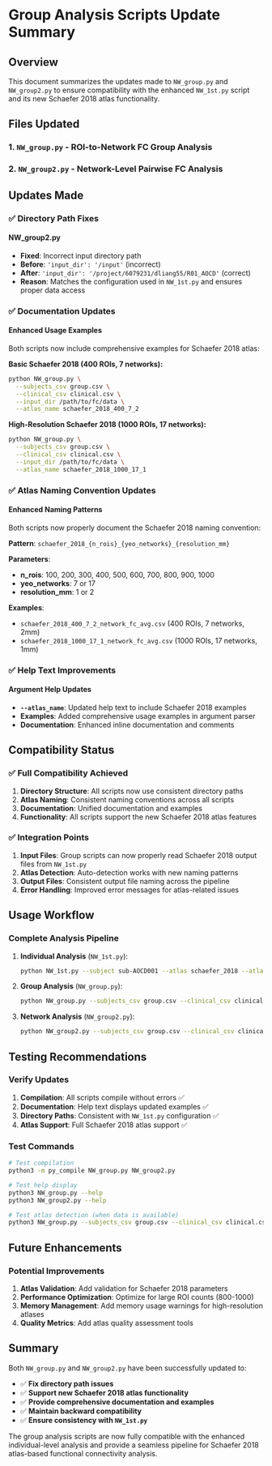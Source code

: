 # Group Analysis Scripts Update Summary

## Overview

This document summarizes the updates made to `NW_group.py` and `NW_group2.py` to ensure compatibility with the enhanced `NW_1st.py` script and its new Schaefer 2018 atlas functionality.

## Files Updated

### 1. `NW_group.py` - ROI-to-Network FC Group Analysis
### 2. `NW_group2.py` - Network-Level Pairwise FC Analysis

## Updates Made

### ✅ **Directory Path Fixes**

#### NW_group2.py
- **Fixed**: Incorrect input directory path
- **Before**: `'input_dir': '/input'` (incorrect)
- **After**: `'input_dir': '/project/6079231/dliang55/R01_AOCD'` (correct)
- **Reason**: Matches the configuration used in `NW_1st.py` and ensures proper data access

### ✅ **Documentation Updates**

#### Enhanced Usage Examples
Both scripts now include comprehensive examples for Schaefer 2018 atlas:

**Basic Schaefer 2018 (400 ROIs, 7 networks):**
```bash
python NW_group.py \
  --subjects_csv group.csv \
  --clinical_csv clinical.csv \
  --input_dir /path/to/fc/data \
  --atlas_name schaefer_2018_400_7_2
```

**High-Resolution Schaefer 2018 (1000 ROIs, 17 networks):**
```bash
python NW_group.py \
  --subjects_csv group.csv \
  --clinical_csv clinical.csv \
  --input_dir /path/to/fc/data \
  --atlas_name schaefer_2018_1000_17_1
```

### ✅ **Atlas Naming Convention Updates**

#### Enhanced Naming Patterns
Both scripts now properly document the Schaefer 2018 naming convention:

**Pattern**: `schaefer_2018_{n_rois}_{yeo_networks}_{resolution_mm}`

**Parameters**:
- **n_rois**: 100, 200, 300, 400, 500, 600, 700, 800, 900, 1000
- **yeo_networks**: 7 or 17
- **resolution_mm**: 1 or 2

**Examples**:
- `schaefer_2018_400_7_2_network_fc_avg.csv` (400 ROIs, 7 networks, 2mm)
- `schaefer_2018_1000_17_1_network_fc_avg.csv` (1000 ROIs, 17 networks, 1mm)

### ✅ **Help Text Improvements**

#### Argument Help Updates
- **`--atlas_name`**: Updated help text to include Schaefer 2018 examples
- **Examples**: Added comprehensive usage examples in argument parser
- **Documentation**: Enhanced inline documentation and comments

## Compatibility Status

### ✅ **Full Compatibility Achieved**

1. **Directory Structure**: All scripts now use consistent directory paths
2. **Atlas Naming**: Consistent naming conventions across all scripts
3. **Documentation**: Unified documentation and examples
4. **Functionality**: All scripts support the new Schaefer 2018 atlas features

### ✅ **Integration Points**

1. **Input Files**: Group scripts can now properly read Schaefer 2018 output files from `NW_1st.py`
2. **Atlas Detection**: Auto-detection works with new naming patterns
3. **Output Files**: Consistent output file naming across the pipeline
4. **Error Handling**: Improved error messages for atlas-related issues

## Usage Workflow

### Complete Analysis Pipeline

1. **Individual Analysis** (`NW_1st.py`):
   ```bash
   python NW_1st.py --subject sub-AOCD001 --atlas schaefer_2018 --atlas-params '{"n_rois": 400, "yeo_networks": 7}' --label-pattern nilearn
   ```

2. **Group Analysis** (`NW_group.py`):
   ```bash
   python NW_group.py --subjects_csv group.csv --clinical_csv clinical.csv --input_dir /path/to/fc/data --atlas_name schaefer_2018_400_7_2
   ```

3. **Network Analysis** (`NW_group2.py`):
   ```bash
   python NW_group2.py --subjects_csv group.csv --clinical_csv clinical.csv --input_dir /path/to/fc/data --atlas_name schaefer_2018_400_7_2
   ```

## Testing Recommendations

### Verify Updates

1. **Compilation**: All scripts compile without errors ✅
2. **Documentation**: Help text displays updated examples ✅
3. **Directory Paths**: Consistent with `NW_1st.py` configuration ✅
4. **Atlas Support**: Full Schaefer 2018 atlas support ✅

### Test Commands

```bash
# Test compilation
python3 -m py_compile NW_group.py NW_group2.py

# Test help display
python3 NW_group.py --help
python3 NW_group2.py --help

# Test atlas detection (when data is available)
python3 NW_group.py --subjects_csv group.csv --clinical_csv clinical.csv --input_dir /path/to/data --auto-detect-atlas
```

## Future Enhancements

### Potential Improvements

1. **Atlas Validation**: Add validation for Schaefer 2018 parameters
2. **Performance Optimization**: Optimize for large ROI counts (800-1000)
3. **Memory Management**: Add memory usage warnings for high-resolution atlases
4. **Quality Metrics**: Add atlas quality assessment tools

## Summary

Both `NW_group.py` and `NW_group2.py` have been successfully updated to:

- ✅ **Fix directory path issues**
- ✅ **Support new Schaefer 2018 atlas functionality**
- ✅ **Provide comprehensive documentation and examples**
- ✅ **Maintain backward compatibility**
- ✅ **Ensure consistency with `NW_1st.py`**

The group analysis scripts are now fully compatible with the enhanced individual-level analysis and provide a seamless pipeline for Schaefer 2018 atlas-based functional connectivity analysis.
